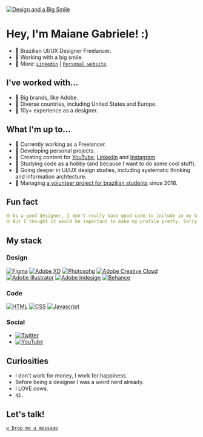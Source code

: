 [![Design and a Big Smile](https://quackredacao.com.br/maiane-files/maiane-github-cover.png)](https://sheisacreative.com/)

# Hey, I'm Maiane Gabriele! :)

- 🌠 Brazilian UI/UX Designer Freelancer.
- 🌠 Working with a big smile.
- 🌠 More: [`Linkedin`](https://www.linkedin.com/in/sheisacreative/) | [`Personal website`](https://sheisacreative.com/).


## I've worked with...

- 🌠 Big brands, like Adobe.
- 🌠 Diverse countries, including United States and Europe.
- 🌠 10y+ experience as a designer. 

## What I'm up to...

- 🌠 Currently working as a Freelancer.
- 🌠 Developing personal projects.
- 🌠 Creating content for [YouTube](https://youtube.com/c/sheisacreative), [Linkedin](https://www.linkedin.com/in/sheisacreative/) and [Instagram](https://www.instagram.com/sheisacreative/).
- 🌠 Studying code as a hobby (and because I want to do some cool stuff).
- 🌠 Going deeper in UI/UX design studies, including systematic thinking and information archtecture.
- 🌠 Managing [a volunteer project for brazilian students](https://quackredacao.com.br/) since 2016.

## Fun fact
```yaml
🤓 As a good designer, I don't really have good code to include in my GitHub.
🤓 But I thought it would be important to make my profile pretty. Sorry, people.
```
## My stack

### Design
[![Figma](https://img.shields.io/badge/Figma-F24E1E?style=for-the-badge&logo=figma&logoColor=white)](#)
[![Adobe XD](https://img.shields.io/badge/Adobe%20XD-470137?style=for-the-badge&logo=Adobe%20XD&logoColor=#FF61F6)](#)
[![Photosohp](https://img.shields.io/badge/Adobe%20Photoshop-31A8FF?style=for-the-badge&logo=Adobe%20Photoshop&logoColor=black)](#)
[![Adobe Creative Cloud](https://img.shields.io/badge/Adobe%20Creative%20Cloud-DA1F26?style=for-the-badge&logo=Adobe%20Creative%20Cloud&logoColor=white)](#)
[![Adobe Illustrator](https://img.shields.io/badge/Adobe%20Illustrator-FF9A00?style=for-the-badge&logo=adobe%20illustrator&logoColor=white)](#)
[![Adobe Indesign](https://img.shields.io/badge/Adobe%20InDesign-FF3366?style=for-the-badge&logo=Adobe%20InDesign&logoColor=white)](#)
[![Behance](https://img.shields.io/badge/Behance-0054F7?style=for-the-badge&logo=behance&logoColor=white)](https://www.behance.net/sheisacreative)

### Code
[![HTML](https://img.shields.io/badge/HTML5-E34F26?style=for-the-badge&logo=html5&logoColor=white)](#) 
[![CSS](https://img.shields.io/badge/CSS3-1572B6?style=for-the-badge&logo=css3&logoColor=white)](#) 
[![Javascript](https://img.shields.io/badge/JavaScript-323330?style=for-the-badge&logo=javascript&logoColor=F7DF1)](#) 

### Social
- [![Twitter](https://img.shields.io/twitter/follow/sheisacreative?style=social)](https://twitter.com/sheisacreative)
- [![YouTube](https://img.shields.io/youtube/channel/subscribers/UCC5G7ghkZh7NTHMEmigH2Aw)](https://youtube.com/c/sheisacreative)


## Curiosities

- I don't work for money, I work for happiness.
- Before being a designer I was a weird nerd already.
- I LOVE cows.
- `42.`

## Let's talk!

[`✉️ Drop me a message`](https://sheisacreative.com/contact/)

